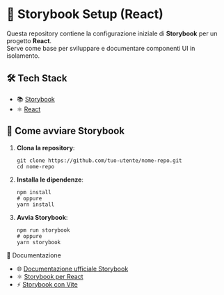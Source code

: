 # 📖 Storybook Setup (React)

Questa repository contiene la configurazione iniziale di **Storybook** per un progetto **React**.  
Serve come base per sviluppare e documentare componenti UI in isolamento.

## 🛠️ Tech Stack

- 📚 [Storybook](https://storybook.js.org/)
- ⚛️ [React](https://reactjs.org/)

## 🚀 Come avviare Storybook

1. **Clona la repository**:

   ```
   git clone https://github.com/tuo-utente/nome-repo.git
   cd nome-repo
   ```
2. **Installa le dipendenze**:

   ```
   npm install
   # oppure
   yarn install
   ```

3. **Avvia Storybook**:

   ```
   npm run storybook
   # oppure
   yarn storybook
   ```

📘 Documentazione

- 🌐 [Documentazione ufficiale Storybook](https://storybook.js.org/docs)
- ⚛️ [Storybook per React](https://storybook.js.org/docs/react/get-started/introduction)
- ⚡ [Storybook con Vite](https://storybook.js.org/docs/react/builders/vite)



